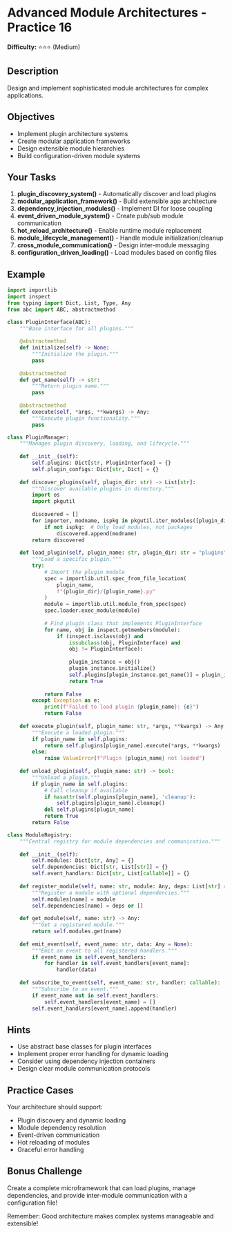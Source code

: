 # Advanced Module Architectures - Practice 16

**Difficulty:** ⭐⭐⭐ (Medium)

## Description

Design and implement sophisticated module architectures for complex applications.

## Objectives

- Implement plugin architecture systems
- Create modular application frameworks
- Design extensible module hierarchies
- Build configuration-driven module systems

## Your Tasks

1. **plugin_discovery_system()** - Automatically discover and load plugins
2. **modular_application_framework()** - Build extensible app architecture
3. **dependency_injection_modules()** - Implement DI for loose coupling
4. **event_driven_module_system()** - Create pub/sub module communication
5. **hot_reload_architecture()** - Enable runtime module replacement
6. **module_lifecycle_management()** - Handle module initialization/cleanup
7. **cross_module_communication()** - Design inter-module messaging
8. **configuration_driven_loading()** - Load modules based on config files

## Example

```python
import importlib
import inspect
from typing import Dict, List, Type, Any
from abc import ABC, abstractmethod

class PluginInterface(ABC):
    """Base interface for all plugins."""
    
    @abstractmethod
    def initialize(self) -> None:
        """Initialize the plugin."""
        pass
    
    @abstractmethod
    def get_name(self) -> str:
        """Return plugin name."""
        pass
    
    @abstractmethod
    def execute(self, *args, **kwargs) -> Any:
        """Execute plugin functionality."""
        pass

class PluginManager:
    """Manages plugin discovery, loading, and lifecycle."""
    
    def __init__(self):
        self.plugins: Dict[str, PluginInterface] = {}
        self.plugin_configs: Dict[str, Dict] = {}
    
    def discover_plugins(self, plugin_dir: str) -> List[str]:
        """Discover available plugins in directory."""
        import os
        import pkgutil
        
        discovered = []
        for importer, modname, ispkg in pkgutil.iter_modules([plugin_dir]):
            if not ispkg:  # Only load modules, not packages
                discovered.append(modname)
        return discovered
    
    def load_plugin(self, plugin_name: str, plugin_dir: str = "plugins") -> bool:
        """Load a specific plugin."""
        try:
            # Import the plugin module
            spec = importlib.util.spec_from_file_location(
                plugin_name, 
                f"{plugin_dir}/{plugin_name}.py"
            )
            module = importlib.util.module_from_spec(spec)
            spec.loader.exec_module(module)
            
            # Find plugin class that implements PluginInterface
            for name, obj in inspect.getmembers(module):
                if (inspect.isclass(obj) and 
                    issubclass(obj, PluginInterface) and 
                    obj != PluginInterface):
                    
                    plugin_instance = obj()
                    plugin_instance.initialize()
                    self.plugins[plugin_instance.get_name()] = plugin_instance
                    return True
            
            return False
        except Exception as e:
            print(f"Failed to load plugin {plugin_name}: {e}")
            return False
    
    def execute_plugin(self, plugin_name: str, *args, **kwargs) -> Any:
        """Execute a loaded plugin."""
        if plugin_name in self.plugins:
            return self.plugins[plugin_name].execute(*args, **kwargs)
        else:
            raise ValueError(f"Plugin {plugin_name} not loaded")
    
    def unload_plugin(self, plugin_name: str) -> bool:
        """Unload a plugin."""
        if plugin_name in self.plugins:
            # Call cleanup if available
            if hasattr(self.plugins[plugin_name], 'cleanup'):
                self.plugins[plugin_name].cleanup()
            del self.plugins[plugin_name]
            return True
        return False

class ModuleRegistry:
    """Central registry for module dependencies and communication."""
    
    def __init__(self):
        self.modules: Dict[str, Any] = {}
        self.dependencies: Dict[str, List[str]] = {}
        self.event_handlers: Dict[str, List[callable]] = {}
    
    def register_module(self, name: str, module: Any, deps: List[str] = None):
        """Register a module with optional dependencies."""
        self.modules[name] = module
        self.dependencies[name] = deps or []
    
    def get_module(self, name: str) -> Any:
        """Get a registered module."""
        return self.modules.get(name)
    
    def emit_event(self, event_name: str, data: Any = None):
        """Emit an event to all registered handlers."""
        if event_name in self.event_handlers:
            for handler in self.event_handlers[event_name]:
                handler(data)
    
    def subscribe_to_event(self, event_name: str, handler: callable):
        """Subscribe to an event."""
        if event_name not in self.event_handlers:
            self.event_handlers[event_name] = []
        self.event_handlers[event_name].append(handler)
```

## Hints

- Use abstract base classes for plugin interfaces
- Implement proper error handling for dynamic loading
- Consider using dependency injection containers
- Design clear module communication protocols

## Practice Cases

Your architecture should support:
- Plugin discovery and dynamic loading
- Module dependency resolution
- Event-driven communication
- Hot reloading of modules
- Graceful error handling

## Bonus Challenge

Create a complete microframework that can load plugins, manage dependencies, and provide inter-module communication with a configuration file!

Remember: Good architecture makes complex systems manageable and extensible!